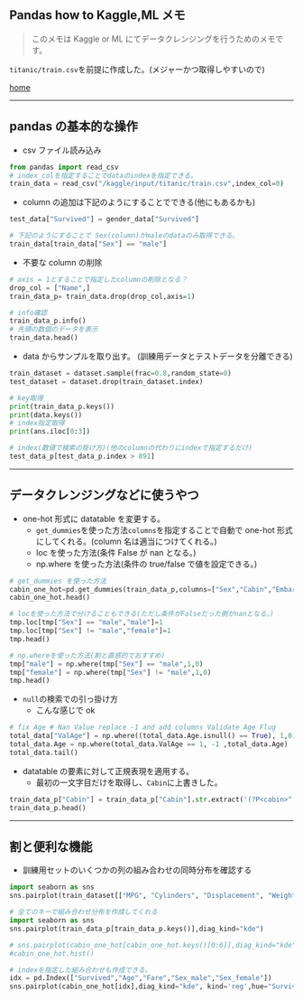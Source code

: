 ## Pandas how to Kaggle,ML メモ

> このメモは Kaggle or ML にてデータクレンジングを行うためのメモです。

`titanic/train.csv`を前提に作成した。(メジャーかつ取得しやすいので)

[home](https://puppies-jp.github.io/MyUtils/)

---

## pandas の基本的な操作

- csv ファイル読み込み

```python
from pandas import read_csv
# index_colを指定することでdataのindexを指定できる。
train_data = read_csv("/kaggle/input/titanic/train.csv",index_col=0)
```

- column の追加は下記のようにすることでできる(他にもあるかも)

```python
test_data["Survived"] = gender_data["Survived"]

# 下記のようにすることで Sex(column)がmaleのdataのみ取得できる。
train_data[train_data["Sex"] == "male"]
```

- 不要な column の削除

```python
# axis = 1とすることで指定したcolumnの削除となる？
drop_col = ["Name",]
train_data_p= train_data.drop(drop_col,axis=1)
```

```python
# info確認
train_data_p.info()
# 先頭の数個のデータを表示
train_data.head()
```

- data からサンプルを取り出す。
  (訓練用データとテストデータを分離できる)

```python
train_dataset = dataset.sample(frac=0.8,random_state=0)
test_dataset = dataset.drop(train_dataset.index)
```

```python
# key取得
print(train_data_p.keys())
print(data.keys())
# index指定取得
print(ans.iloc[0:3])
```

```python
# index(数値で検索の掛け方)(他のcolumnの代わりにindexで指定するだけ)
test_data_p[test_data_p.index > 891]
```

---

## データクレンジングなどに使うやつ

- one-hot 形式に datatable を変更する。
  - `get_dummies`を使った方法`columns`を指定することで自動で one-hot 形式にしてくれる。(column 名は適当につけてくれる。)
  - loc を使った方法(条件 False が nan となる。)
  - np.where を使った方法(条件の true/false で値を設定できる。)

```python
# get_dummies を使った方法
cabin_one_hot=pd.get_dummies(train_data_p,columns=["Sex","Cabin","Embarked","Pclass"],)
cabin_one_hot.head()

# locを使った方法で分けることもできる(ただし条件がFalseだった側がnanとなる。)
tmp.loc[tmp["Sex"] == "male","male"]=1
tmp.loc[tmp["Sex"] != "male","female"]=1
tmp.head()

# np.whereを使った方法(割と直感的でおすすめ)
tmp["male"] = np.where(tmp["Sex"] == "male",1,0)
tmp["female"] = np.where(tmp["Sex"] != "male",1,0)
tmp.head()
```

- `null`の検索での引っ掛け方
  - こんな感じで ok

```python
# fix Age # Nan Value replace -1 and add columns Validate Age Flug
total_data["ValAge"] = np.where((total_data.Age.isnull() == True), 1,0)
total_data.Age = np.where(total_data.ValAge == 1, -1 ,total_data.Age)
total_data.tail()
```

- datatable の要素に対して正規表現を適用する。
  - 最初の一文字目だけを取得し、`Cabin`に上書きした。

```python
train_data_p["Cabin"] = train_data_p["Cabin"].str.extract('(?P<cabin>^.)',expand=False).fillna("no_data")
train_data_p.head()
```

---

## 割と便利な機能

- 訓練用セットのいくつかの列の組み合わせの同時分布を確認する

```python
import seaborn as sns
sns.pairplot(train_dataset[["MPG", "Cylinders", "Displacement", "Weight"]], diag_kind="kde")

# 全てのキーで組み合わせ分布を作成してくれる
import seaborn as sns
sns.pairplot(train_data_p[train_data_p.keys()],diag_kind="kde")

# sns.pairplot(cabin_one_hot[cabin_one_hot.keys()[0:6]],diag_kind="kde")
#cabin_one_hot.hist()

# indexを指定した組み合わせも作成できる。
idx = pd.Index(["Survived","Age","Fare","Sex_male","Sex_female"])
sns.pairplot(cabin_one_hot[idx],diag_kind="kde", kind='reg',hue="Survived")
```
